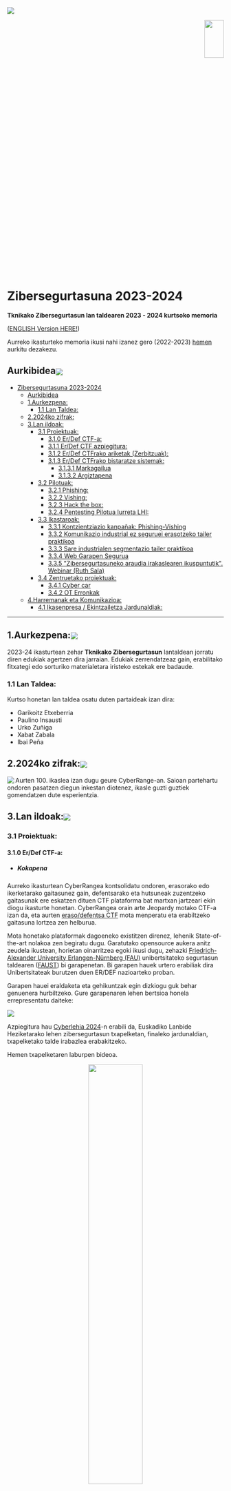 <img align="center" src="img/kabezera2024.jpg">
<p align="right"> <a href="https://github.com/Tknika/Zibersegurtasuna2023-2024/blob/main/README_en.md" class="image fit"><img src="img/header2024.jpg" alt="" width="30%" height="15%"></a></p>

# Zibersegurtasuna 2023-2024
**Tknikako Zibersegurtasun lan taldearen 2023 - 2024 kurtsoko memoria** 

([ENGLISH Version HERE!](https://github.com/Tknika/Zibersegurtasuna2023-2024/blob/main/README_en.md)) 

Aurreko ikasturteko memoria ikusi nahi izanez gero (2022-2023) [hemen](https://github.com/Tknika/Zibersegurtasuna2022-2023) aurkitu dezakezu.

## Aurkibidea<img align="center" src="img/lerroa.png">

- [Zibersegurtasuna 2023-2024](#zibersegurtasuna-2023-2024)
  - [Aurkibidea](#aurkibidea)
  - [1.Aurkezpena:](#1aurkezpena)
    - [1.1 Lan Taldea:](#11-lan-taldea)
  - [2.2024ko zifrak:](#22024ko-zifrak)
  - [3.Lan ildoak:](#3lan-ildoak)
    - [3.1 Proiektuak:](#31-proiektuak)
      - [3.1.0 Er/Def CTF-a:](#310-erdef-ctf-a)
      - [3.1.1 Er/Def CTF azpiegitura:](#311-erdef-ctf-azpiegitura)
      - [3.1.2 Er/Def CTFrako ariketak (Zerbitzuak):](#312-erdef-ctfrako-ariketak-zerbitzuak)
      - [3.1.3 Er/Def CTFrako bistaratze sistemak:](#313-erdef-ctfrako-bistaratze-sistemak)
        - [3.1.3.1 Markagailua](#3131-markagailua)
        - [3.1.3.2 Argiztapena](#3132-argiztapena)
    - [3.2 Pilotuak:](#32-pilotuak)
      - [3.2.1 Phishing:](#321-phishing)
      - [3.2.2 Vishing:](#322-vishing)
      - [3.2.3 Hack the box:](#323-hack-the-box)
      - [3.2.4 Pentesting Pilotua Iurreta LHI:](#324-pentesting-pilotua-iurreta-lhi)
    - [3.3 Ikastaroak:](#33-ikastaroak)
      - [3.3.1 Kontzientziazio kanpañak: Phishing-Vishing](#331-kontzientziazio-kanpañak-phishing-vishing)
      - [3.3.2 Komunikazio industrial ez seguruei erasotzeko tailer praktikoa](#332-komunikazio-industrial-ez-seguruei-erasotzeko-tailer-praktikoa)
      - [3.3.3 Sare industrialen segmentazio tailer praktikoa](#333-sare-industrialen-segmentazio-tailer-praktikoa)
      - [3.3.4 Web Garapen Segurua](#334-web-garapen-segurua)
      - [3.3.5 "Zibersegurtasuneko araudia irakaslearen ikuspuntutik". Webinar (Ruth Sala)](#335-zibersegurtasuneko-araudia-irakaslearen-ikuspuntutik-webinar-ruth-sala)
    - [3.4 Zentruetako proiektuak:](#34-zentruetako-proiektuak)
      - [3.4.1 Cyber car](#341-cyber-car)
      - [3.4.2 OT Erronkak](#342-ot-erronkak)
  - [4.Harremanak eta Komunikazioa:](#4harremanak-eta-komunikazioa)
      - [4.1 Ikasenpresa / Ekintzailetza Jardunaldiak:](#41-ikasenpresa--ekintzailetza-jardunaldiak)
---------------------------------------------------------------------------------------------------------------------------------------------
## 1.Aurkezpena:<img align="center" src="img/lerroa.png">
2023-24 ikasturtean zehar **Tknikako Zibersegurtasun** lantaldean jorratu diren edukiak agertzen dira jarraian. Edukiak zerrendatzeaz gain, erabilitako fitxategi edo sorturiko materialetara iristeko estekak ere badaude. 
### 1.1 Lan Taldea:
Kurtso honetan lan taldea osatu duten partaideak izan dira:

   - Garikoitz Etxeberria 
   - Paulino Insausti
   - Urko Zuñiga
   - Xabat Zabala
   - Ibai Peña

## 2.2024ko zifrak:<img align="center" src="img/lerroa.png">
<img align="left" src="img/ZIFRAK.png">  
Aurten 100. ikaslea izan dugu geure CyberRange-an. Saioan partehartu ondoren pasatzen diegun inkestan diotenez, ikasle guzti guztiek gomendatzen dute esperientzia. 


## 3.Lan ildoak:<img align="center" src="img/lerroa.png">
### 3.1 Proiektuak:
#### 3.1.0 Er/Def CTF-a:
  - ##### Kokapena

Aurreko ikasturtean CyberRangea kontsolidatu ondoren, erasorako edo ikerketarako gaitasunez gain, defentsarako eta hutsuneak zuzentzeko gaitasunak ere eskatzen dituen CTF plataforma bat martxan jartzeari ekin diogu ikasturte honetan. CyberRangea orain arte Jeopardy motako CTF-a izan da, eta aurten [eraso/defentsa CTF](https://2022.faustctf.net/information/attackdefense-for-beginners/) mota menperatu eta erabiltzeko gaitasuna lortzea zen helburua.

Mota honetako plataformak dagoeneko existitzen direnez, lehenik State-of-the-art nolakoa zen begiratu dugu. Garatutako opensource aukera anitz zeudela ikustean, horietan oinarritzea egoki ikusi dugu, zehazki [Friedrich-Alexander University Erlangen-Nürnberg (FAU)](https://www.fau.eu/) unibertsitateko segurtasun taldearen ([FAUST](https://faust.cs.fau.de/)) bi garapenetan. Bi garapen hauek urtero erabiliak dira Unibertsitateak burutzen duen ER/DEF nazioarteko proban.

Garapen hauei eraldaketa eta gehikuntzak egin dizkiogu guk behar genuenera hurbiltzeko. Gure garapenaren lehen bertsioa honela errepresentatu daiteke:

<img align="center" src="img/eskema-sinplea.png">

Azpiegitura hau <a href="https://cyberlehia.fpeuskadi.eus/"> Cyberlehia 2024</a>-n erabili da, Euskadiko Lanbide Heziketarako lehen zibersegurtasun txapelketan, finaleko jardunaldian, txapelketako talde irabazlea erabakitzeko.

Hemen txapelketaren laburpen bideoa.

<p align="center"><a href="https://www.youtube.com/watch?v=2AtvKaG9ahY"> <img align="center" src="img/Screenshot_CyberLehia.png" width=50% height=50%> </a></p>

#### 3.1.1 Er/Def CTF azpiegitura:
  - ##### Kokapena

FAUST Taldearen erabilitako bi proiektuak hauek dira: [CTF Gameserver](https://github.com/fausecteam/ctf-gameserver) (garapenaren oinarria) eta [CTF Gameserver Ansible deployment](https://github.com/fausecteam/ctf-gameserver-ansible) (Ansible bidez plataforma horren hedapena egiteko IaC kodea)

Lan horietatik abiatuta, moldaketa garrantzitsuak egin behar izan dira, guk behar genuen eredua gauzatzeko, taldeen azpigitura osoa plataforman bertan gehitzea besteak beste. Terraform bidez Proxmoxen (AWS bertsio ere bidean) hedatzen den ER/DEF CTF plataforma izan da emaitza. Bi repositoriotan jaso dugu lan hau: [ctf-gameserver-terrraform](https://github.com/Tknika/ctf-gameserver-terraform), muntaia nagusia jasotzen duena; eta [ctf-gameserver-mqtt](https://github.com/Tknika/ctf-gameserver-mqtt), mqtt brokerraren osagaia gehitzen diona.

<p align="center"><img src="img/gameserver-proxmox.png"></p>

#### 3.1.2 Er/Def CTFrako ariketak (Zerbitzuak):

Behin azpiegitura erabilgarri genuela, 6 ariketa edo zerbitzu sortu genituen; hona hemen zerbitzu horietako baten azalpentxoa, adibide modura: 
   - Zertan datza? ssh zerbitzu bat dugu martxan. Baimenduta dauka erabiltzaile/pasahitza bitartez kautotzea; gainera, erabiltzaile baten pasahitzak ez die gomendio minimoei eusten. 
   - Ahuleziaren saikapena: [OWASP](https://owasp.org/www-project-top-ten/)i dagokionez, hainbat taldetan multzokatu genezake, baina nagusia A07:2021-Identification and Authentication Failures kontsideratu liteke. 
   - Erasoa: hiztegi-eraso bat gauzatu daiteke hydra bezalako tresna bat erabilita; hiztegirik izan ezean, eraso gordina bideratu daiteke. 
   - Defentsa: desgaitu egin behar da erabiltzaile/pasahitza bitartez kautotzeko aukera; hori egin ostean, erabiltzaileak kriptografia asimetrikoaren bidez kautotu beharko dira, giltz bat erabilita.

#### 3.1.3 Er/Def CTFrako bistaratze sistemak:

MQTT brokerrera iritsitako gertaerak irakurri eta hauen bitartez gertatzen ari dena modu erakargarri batean erakustea da bistaratze sistemen helburua. Modu honetako 2 garapen burutu dira:

##### 3.1.3.1 Markagailua

   GameServerrak badu markagailu bat, baina informazio gehiegi ematen du modu konplexu batean. Garapen berri honen bitartez, automatikoki eguneratzen den markagailu sinple eta erakargarria lortu nahi izan da, eraso ezberdinei buruzko momentuko informazioa ere ematen duena.
   
   <p align="center"><img src="img/CyberLehia Bistaratzea.png" width=50% height=50%></p>

##### 3.1.3.2 Argiztapena

   Ikusgarritasuna handitu asmoz, led argiz osatutako sistema bat jarri da martxan, talde bakoitzarentzat 2 argi dituelarik. CTF-an gertaturiko egoera ezberdinen aurrean modu ezberdinean jokatuko dute argiek. Saioa hastean eta amaitzean, argi guztiek kolorezko patroi bat egingo dute. Eraso bat dagoenean, talde erasotzailearen argiek kolore berdea hartuko dute, talde erasotuarenek aldiz, gorria. 
   
   <p align="center"><img align="center" src="img/CyberLehia Argiztapena.jpg" width=50% height=50%></p>

### 3.2 Pilotuak:
#### 3.2.1 Phishing:
 - ##### Kokapena

Phishingaren inguruko kontzientziazio kanpañak landu asmoz, iaz Smartphense tresna testeatu ondoren, aurtengo ikasturtean **Gophish** software librearen pilotu bat jorratu da. Github-etik deskargatu daiteke, <a href="https://github.com/gophish/gophish/releases"> esteka </a> honetatik. Kontzientziazio kanpañaren lehendabiziko fasean, Tknikako instalazioetan egin da lehen lanketa. Bertako langileen epostetara, email desberdinak bidali dira igorle faltsu batetatik, webgune faltsu batetarako estekarekin. Tknikan eginiko lanketaren balorazio positiboa egin ostean, pilotu hau Lanbide Heziketako ikastetxeetara zabaltzea erabaki zen. Ikastetxe desberdinei proposamena egin ondoren, azkenean **[Zubiri Manteo BHI](https://zubirimanteo.hezkuntza.net/eu/), [Uni Eibar-Ermua LHII](https://www.uni.eus/eu/), [Izarraitz LHII](https://www.izarraitz.eus)** eta **[Iurretako LHII](https://www.iurretalhi.eus/)** ikastetxeetan jorratu zen kanpañaren bigarren fasea. Bertako irakasleen emailetara, mezu desberdinak bidali zirelarik. 
Jarraitutako urratsen **GIDA** beheko dokumentuan klikatuta ikusiko duzue:
<p align="center"> <a href="docs/Gophish_gida.pdf" class="image fit"><img src="img/GOPHISH_GIDAimg.jpg" alt="" width="25%" height="25%"></a></p>

Tknikan jorraturiko pilotuaren exekuzioa azaltzen duen **bideo** laburra:

<p align="center"><a href="https://youtu.be/WRu7IkI5Jq4"> <img align="center" src="img/bideo_shot.jpg" width=50% height=50%> </a></p>

#### 3.2.2 Vishing:
 - ##### Kokapena
Iaz eta aurten phishing pilotuen lanketan ibili ondoren, **VISHING** kanpaña bat burutu da Tknikako instalazioetan eraso mota hauek izan dezaketen inpaktua lankideen artean jorratzeko. Dei telefoniko bidez eginiko kontzientziazio kanpaña bat izan da, eta beronen bueltan erabili diren teknikak eta tresnak gertuagotik ezagutzeko lagundu digu.
Kanpaña hau, <a href="https://www.bedisruptive.com/"> BeDisruptive </a> enpresari eskatu zaio eta [Nacho Brihuega](https://www.linkedin.com/in/ignacio-brihuega-rodr%C3%ADguez-b89564a6/)rekin elkarlanean burutu da. Jarraian duzuen dokumentuan aurkituko dituzue kanpaña honen inguruko xehetasunak:

<p align="center"> <a href="docs/TKNIKA_VISHING_github.pdf" class="image fit"><img src="img/Tknika_vishing.jpg" alt="" width="50%" height="50%"></a></p>

#### 3.2.3 Hack the box:
<p align="center"><img src="img/htb.png"></p>

 - ##### Kokapena
**[Hack The Box](https://www.hackthebox.com/)** plataforma, Lanbide Heziketako Zibersegurtasun espezialitatean erabiltzearen ikuspegitik, **[Txurdinagako LHII](https://fptxurdinaga.eus/eu/)** ikastetxean ikasturte osoan frogatu den tresna bat izan da. HTB-ek eskeintzen dituen laborategi desberdinak frogatu eta ikasleekin lan egiteko orduan ematen dituen abantailak testeatu dira. Horrez gain, ikasturte honetan <a href="https://cyberlehia.fpeuskadi.eus/">**CyberLehian**</a>, etab ere erabili da eta bertatik jasotako esperientzia eta ateratako ondorioak partekatu, hausnartu eta beste aukera posibleei buruz lanketa egin asmoz, jardunaldi bat antolatzea izan da helburua. Jardunaldi honetan, ondorioak partekatzeaz gain, HTB-ko erronka bat elkarlanean landu da.

#### 3.2.4 Pentesting Pilotua Iurreta LHI:
<p align="center"><img width="50%" height="50%" src="img/pentesting-iurreta.jpg"></p>

 - ##### Kokapena
Tknikako zibersegurtasun alorretik Pentesting-eko pilotu bat jarri da martxan bigarren urtez jarraian. Pilotu honetan, zibersegurtasunaren espezializazioa [Maristak Durango](https://maristak.com/eu/) egin duen ikasle batek, sektoreko enpresa baten laguntzarekin ([JakinCode](https://jakincode.com/eu/)), zentro baten ([Iurreta LHII](https://www.iurretalhi.eus/)) segurtasun auditoretza egiten du.   

Iurreta LHI zentroan eginiko lana partekatu asmoz, Webinar bat egin da Ekainean. Webinarraren helburua lortutako emaitzak aurkeztea eta esperientzia prozesuan interesa dutenekin partekatzea izan da.

### 3.3 Ikastaroak:
#### 3.3.1 Kontzientziazio kanpañak: Phishing-Vishing
<p align="center"><img width="35%" height="35%" src="img/phishing.jpg"></p>

Tknikan landuriko pilotuen ildoa jarraituz, bertan bilduriko esperientzia partekatu asmoz, ikastaro bat eman da **Phishing/Vishing** tekniken kontzientziazioa landuz. Kontzientziazio kanpañak burutzeko metodologiak eta tresnak landu dira bertan. Kontzientziazio kanpañak burutzeko urratsetan sakondu da: 
 - 1.Informazioa topatu (**OSINT**)
 - 2.Eszenatokiak sortu (**SMTP zerbitzariak, GOPHISH ingurunea**)
 - 3.**Kanpañak** diseinatu.
 - 4.**Vishing** nola?

Ikastaroan erabilitako materiala, Githubek errepositorio honetan duzue ikusgai.
[Dokumentazio Gida](KONTZIENTZIAZIOA)
#### 3.3.2 Komunikazio industrial ez seguruei erasotzeko tailer praktikoa
<a href="https://drive.google.com/drive/folders/1RZYG0BOWVfZFVcp6iwW28reY7XXHdKKw"> Edukiak </a>
<p align="center"><img src="img/OTkurtsorako-irudia1.jpg"></p>

Lantegi praktiko honetan, industria-sistemak komunikazio ez-seguruen eta izan dezaketen arriskuen ikuspegitik aztertu dira. Sareko ekipoak ezagutzeko tresnak erabili dira (Nmap), komunikazioetan sortzen den trafikoa aztertu da (Wireshark) eta PLC sistemak "erasotzeko" hainbat teknika erabili dira. 22/23 ikasturtean, industria-kontroleko sistemetan zibersegurtasuna kontuan izateko ikastaroa eman zen. Bertan, sistema industrialak konfiguratzeko orduan zibersegurtasunaren ikuspegitik kontuan hartu beharreko atalak jorratu ziren. Sarrerako prestakuntzaren osagarri gisa, tailer praktiko batzuk planteatu dira, ikastaro horretan ikusitako hainbat atal modu praktikoan lantzeko. Lehen tailerrean industria-komunikazioen gabeziak eta seguruak ez diren industria-sistemetan gerta daitezkeen erasoak aztertu dira.

#### 3.3.3 Sare industrialen segmentazio tailer praktikoa
<a href="https://drive.google.com/drive/folders/12DOwM5J-GNARspU_LaM2hmHa2buSFuWq"> Edukiak </a>
<p align="center"><img width="50%" height="50%"img src="img/red-ot.jpg"></p>
Lantegi praktiko honetan sare industrialak segmentatuta izatearen garrantzia aztertuko da. Segmentazio egoki bati esker, ekoizpen-sarean eragina izan dezaketen eta zabaldu ez daitezkeen segurtasun-intzidenteak arindu ditzakegu. Era berean, IEC 62443 segurtasun-araudiak IT/OT sareak bereizita izatera behartzen du. Siemens familiako gailuak, Scalance 615 suhesiak eta Switch 208,408 gailuak erabiliko dira konfigurazioak egiteko. 23/24 ikasturtean, industria-kontroleko sistemetan zibersegurtasuna kontuan izateko ikastaroa eman zen. Bertan, sistema industrialak konfiguratzeko orduan zibersegurtasunaren ikuspegitik kontuan hartu beharreko atalak jorratu ziren. Sarrerako prestakuntzaren osagarri gisa, tailer praktiko batzuk planteatuko dira, ikastaro horretan ikusitako hainbat atal modu praktikoan lantzeko.

#### 3.3.4 Web Garapen Segurua
<p align="center"><img width="50%" height="50%" src="img/garapen-segurua.jpg"></p>

Prestakuntza honen helburua, segurtasuna web garapenaren bizi-zikloaren parte izan dadin, beharrezkoa den ezagutza zabaltzea izan da. Segurtasuna oso espazio zabaleko gaia den arren, prestakuntza honetan web inguruneetan (aplikazioak eta APIak) ematen diren ahulgune ohikoenetan enfokatuko gara. Aipatutako ahulguneak ekiditeko jarraitu beharreko praktika onak ezagutzera eman dira.
Prestakuntza honetan, web-inguruneetan modu seguruan garatzeko kontuan hartu beharreko alderdiak aztertu dira. Horretarako, OWASP erakundeak jasotako ahultasunen top 10ean oinarritu da. [OWASP (Open Web Application Security Project)](https://owasp.org/) irabazi asmorik gabeko erakunde bat da, eta bere helburua softwarearen segurtasuna hobetzean datza.
“Juice Shop” open source aplikazioa erabili da ikasitakoa praktikan jartzeko. Aplikazio hau segurtasun arazoez beteta dago eta gamifikazio osagai bat du. Ahuleziak ustiatzen diren heinean, lorpenak desblokeatzen dira eta parte-hartzaileak sailkatzen dituen ranking bat sortzen da. Ahuleziak aurkitu ahala, erlazionatutako kodea aztertuko da eta funtzionalitatea modu seguruan garatzeko jarraitu beharreko irizpideak azaltzen dira.

<p align="center"> <a href="docs/Desarrollo seguro parte I.pdf" class="image fit"><img src="img/Web Garapen Segurua 1.png" alt="" width="50%" height="50%"></a></p>
<p align="center"> <a href="docs/Desarrollo seguro parte II.pdf" class="image fit"><img src="img/Web Garapen Segurua 2.png" alt="" width="50%" height="50%"></a></p>

Hona hemen formakuntzako bideoak:

Web Garapen Seguru Tailerra 1.1
<p align="center"><a href="https://youtube.com/live/AcNfTbXOxiQ"> <img align="center" src="img/Web Garapen Segurua 1.png" width=50% height=50%> </a></p>

Web Garapen Seguru Tailerra 1.2 
<p align="center"><a href="https://youtube.com/live/8BspF0GKxMI"> <img align="center" src="img/Web Garapen Segurua 1.png" width=50% height=50%> </a></p>

Web Garapen Seguru Tailerra 2.1
<p align="center"><a href="https://youtube.com/live/q4EfC_M8n-k"> <img align="center" src="img/Web Garapen Segurua 2.png" width=50% height=50%> </a></p>

Web Garapen Seguru Tailerra 2.2
<p align="center"><a href="https://youtube.com/live/uVHfWN-xtNM"> <img align="center" src="img/Web Garapen Segurua 2.png" width=50% height=50%> </a></p>



#### 3.3.5 "Zibersegurtasuneko araudia irakaslearen ikuspuntutik". Webinar (Ruth Sala)
Irakaslearen ikuspuntutik Zibersegurtasun Araudiari buruzko webinarra burutu da. Webinar hau <a href="https://www.linkedin.com/in/ruthsala/?originalSubdomain=es">Ruth Sala</a> abokatuak eta gaian adituak eman du, eta bertan zibersegurtasunaren atalean burutzen diren hainbat praktiken legalitatearen inguruan egon daitezkeen galderak erantzun zituen bertan.
<p align="center"><a href="https://www.youtube.com/live/JUFNl8AUOO0"> <img align="center" src="img/screenshot_rsala.jpg" width=50% height=50%> </a></p>

Galdera/erantzunak lantzen dituen <a href="docs/Normativa de ciberseguridad desde el punto de vista del docente - Ruth Sala.pdf" class="image fit">dokumentua deskargatu dezakezu HEMEN.</a>
 
###  3.4 Zentruetako proiektuak:
#### 3.4.1 Cyber car
#### 3.4.2 OT Erronkak
## 4.Harremanak eta Komunikazioa:
#### 4.1 Ikasenpresa / Ekintzailetza Jardunaldiak:

[Ikasenpresako](https://ekingune.tknika.eus/program/ikasenpresa/) 3 ekitaldietan hitzaldiak eman ditugu ekintzaile gazteei beraien enpresetan erabil zitzaketen zibersegurtasun aholkuak emateko asmoz. Hona hemen erabilitako aurkezpena.

<p align="center"> <a href="docs/Cyber Security For Small Business.pdf" class="image fit"><img src="img/Screenshot_ekintzailetza.png" alt="" width="50%" height="50%"></a></p>
